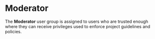 # Moderator

The **Moderator** user group is assigned to users who are trusted enough where they can receive privileges used to enforce project guidelines and policies.
